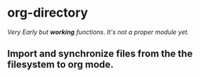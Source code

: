 # org-directory

_Very Early but **working** functions_.
_It's not a proper module yet._

## Import and synchronize files from the the filesystem to org mode.
